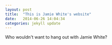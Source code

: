 ```yaml
---
layout: post
title:  "This is Jamie White's website"
date:   2014-06-26 14:04:34
categories: jekyll update
---
```


Who wouldn't want to hang out with Jamie White?

[jekyll-gh]: https://github.com/jekyll/jekyll
[jekyll]:    http://jekyllrb.com
